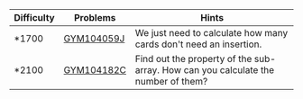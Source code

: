 | Difficulty | Problems | Hints |
| -------- | -------- | -------- |
| *1700 | [GYM104059J](https://codeforces.com/gym/104059/problem/J) | We just need to calculate how many cards don't need an insertion. |
| *2100 | [GYM104182C](https://codeforces.com/gym/104182/problem/C) | Find out the property of the sub-array. How can you calculate the number of them? |